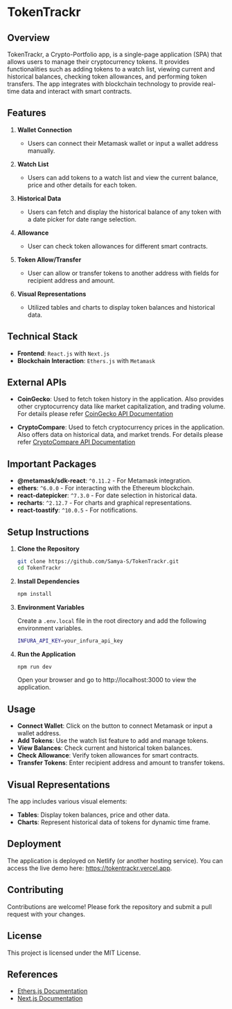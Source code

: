 # TokenTrackr

## Overview
TokenTrackr, a Crypto-Portfolio app, is a single-page application (SPA) that allows users to manage their cryptocurrency tokens. It provides functionalities such as adding tokens to a watch list, viewing current and historical balances, checking token allowances, and performing token transfers. The app integrates with blockchain technology to provide real-time data and interact with smart contracts.

## Features

1. **Wallet Connection**
   - Users can connect their Metamask wallet or input a wallet address manually.

2. **Watch List**
   - Users can add tokens to a watch list and view the current balance, price and other details for each token.

3. **Historical Data**
   - Users can fetch and display the historical balance of any token with a date picker for date range selection.

4. **Allowance**
   - User can check token allowances for different smart contracts.

5. **Token Allow/Transfer**
   - User can allow or transfer tokens to another address with fields for recipient address and amount.

6. **Visual Representations**
   - Utilized tables and charts to display token balances and historical data.

## Technical Stack

- **Frontend**: `React.js` with `Next.js`
- **Blockchain Interaction**: `Ethers.js` with `Metamask`

## External APIs

- **CoinGecko**: Used to fetch token history in the application. Also provides other cryptocurrency data like market capitalization, and trading volume. For details please refer [CoinGecko API Documentation](https://coingecko.com/en/api)

- **CryptoCompare**: Used to fetch cryptocurrency prices in the application. Also offers data on historical data, and market trends. For details please refer [CryptoCompare API Documentation](https://min-api.cryptocompare.com/documentation)


## Important Packages

- **@metamask/sdk-react**: `^0.11.2` - For Metamask integration.
- **ethers**: `^6.0.0` - For interacting with the Ethereum blockchain.
- **react-datepicker**: `^7.3.0` - For date selection in historical data.
- **recharts**: `^2.12.7` - For charts and graphical representations.
- **react-toastify**: `^10.0.5` - For notifications.

## Setup Instructions

1. **Clone the Repository**

   ```bash
   git clone https://github.com/Samya-S/TokenTrackr.git
   cd TokenTrackr
   ```

2. **Install Dependencies**

    ```bash
    npm install
    ```

3. **Environment Variables**

    Create a `.env.local` file in the root directory and add the following environment variables.

    ```bash
    INFURA_API_KEY=your_infura_api_key
    ```

4. **Run the Application**

    ```bash
    npm run dev
    ```

    Open your browser and go to http://localhost:3000 to view the application.

## Usage

- **Connect Wallet**: Click on the button to connect Metamask or input a wallet address.
- **Add Tokens**: Use the watch list feature to add and manage tokens.
- **View Balances**: Check current and historical token balances.
- **Check Allowance**: Verify token allowances for smart contracts.
- **Transfer Tokens**: Enter recipient address and amount to transfer tokens.

## Visual Representations

The app includes various visual elements:

- **Tables**: Display token balances, price and other data.
- **Charts**: Represent historical data of tokens for dynamic time frame.

## Deployment

The application is deployed on Netlify (or another hosting service). You can access the live demo here: https://tokentrackr.vercel.app.

## Contributing

Contributions are welcome! Please fork the repository and submit a pull request with your changes.

## License

This project is licensed under the MIT License.

## References

- [Ethers.js Documentation](https://docs.ethers.io/v5/)
- [Next.js Documentation](https://nextjs.org/docs)
